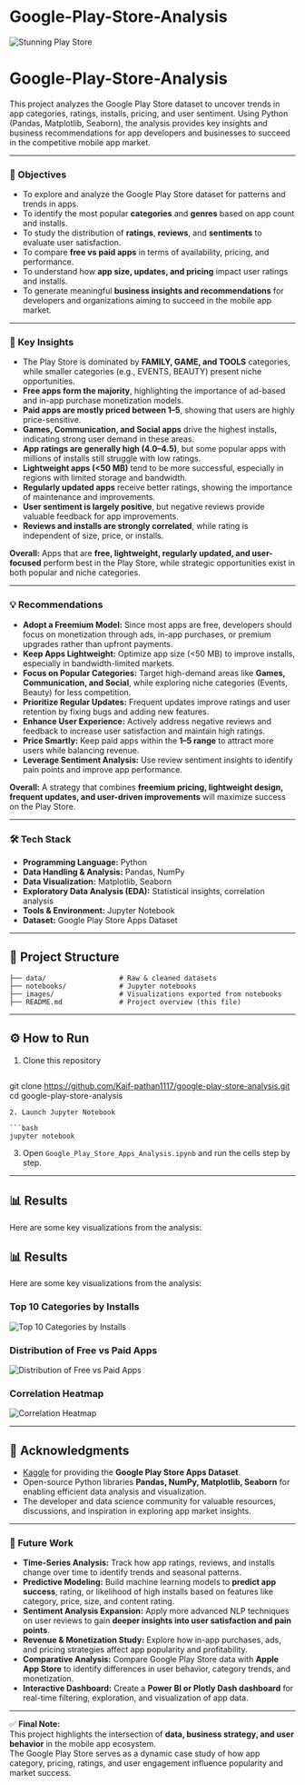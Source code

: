 # Google-Play-Store-Analysis
![Stunning Play Store](googleplay.png)



# Google-Play-Store-Analysis

This project analyzes the Google Play Store dataset to uncover trends in app categories, ratings, installs, pricing, and user sentiment. Using Python (Pandas, Matplotlib, Seaborn), the analysis provides key insights and business recommendations for app developers and businesses to succeed in the competitive mobile app market.

---

### 🎯 Objectives

- To explore and analyze the Google Play Store dataset for patterns and trends in apps.  
- To identify the most popular **categories** and **genres** based on app count and installs.  
- To study the distribution of **ratings**, **reviews**, and **sentiments** to evaluate user satisfaction.  
- To compare **free vs paid apps** in terms of availability, pricing, and performance.  
- To understand how **app size, updates, and pricing** impact user ratings and installs.  
- To generate meaningful **business insights and recommendations** for developers and organizations aiming to succeed in the mobile app market.  


---

### 🔑 Key Insights

- The Play Store is dominated by **FAMILY, GAME, and TOOLS** categories, while smaller categories (e.g., EVENTS, BEAUTY) present niche opportunities.  
- **Free apps form the majority**, highlighting the importance of ad-based and in-app purchase monetization models.  
- **Paid apps are mostly priced between $1–$5**, showing that users are highly price-sensitive.  
- **Games, Communication, and Social apps** drive the highest installs, indicating strong user demand in these areas.  
- **App ratings are generally high (4.0–4.5)**, but some popular apps with millions of installs still struggle with low ratings.  
- **Lightweight apps (<50 MB)** tend to be more successful, especially in regions with limited storage and bandwidth.  
- **Regularly updated apps** receive better ratings, showing the importance of maintenance and improvements.  
- **User sentiment is largely positive**, but negative reviews provide valuable feedback for app improvements.  
- **Reviews and installs are strongly correlated**, while rating is independent of size, price, or installs.  

**Overall:** Apps that are **free, lightweight, regularly updated, and user-focused** perform best in the Play Store, while strategic opportunities exist in both popular and niche categories.  


---

### 💡 Recommendations

- **Adopt a Freemium Model:** Since most apps are free, developers should focus on monetization through ads, in-app purchases, or premium upgrades rather than upfront payments.  
- **Keep Apps Lightweight:** Optimize app size (<50 MB) to improve installs, especially in bandwidth-limited markets.  
- **Focus on Popular Categories:** Target high-demand areas like **Games, Communication, and Social**, while exploring niche categories (Events, Beauty) for less competition.  
- **Prioritize Regular Updates:** Frequent updates improve ratings and user retention by fixing bugs and adding new features.  
- **Enhance User Experience:** Actively address negative reviews and feedback to increase user satisfaction and maintain high ratings.  
- **Price Smartly:** Keep paid apps within the **$1–$5 range** to attract more users while balancing revenue.  
- **Leverage Sentiment Analysis:** Use review sentiment insights to identify pain points and improve app performance.  

**Overall:** A strategy that combines **freemium pricing, lightweight design, frequent updates, and user-driven improvements** will maximize success on the Play Store.  


---

### 🛠 Tech Stack

- **Programming Language:** Python  
- **Data Handling & Analysis:** Pandas, NumPy  
- **Data Visualization:** Matplotlib, Seaborn  
- **Exploratory Data Analysis (EDA):** Statistical insights, correlation analysis  
- **Tools & Environment:** Jupyter Notebook
- **Dataset:** Google Play Store Apps Dataset  


---

## 📂 Project Structure

```
├── data/                  # Raw & cleaned datasets
├── notebooks/             # Jupyter notebooks
├── images/                # Visualizations exported from notebooks
├── README.md              # Project overview (this file)
```

---

## ⚙️ How to Run

1. Clone this repository

   ```bash
  git clone https://github.com/Kaif-pathan1117/google-play-store-analysis.git
cd google-play-store-analysis

   ```
2. Launch Jupyter Notebook

   ```bash
   jupyter notebook
   ```

3. Open `Google_Play_Store_Apps_Analysis.ipynb` and run the cells step by step.

---

## 📊 Results

Here are some key visualizations from the analysis:

## 📊 Results

Here are some key visualizations from the analysis:

### Top 10 Categories by Installs
![Top 10 Categories by Installs](Pic_1.png)

### Distribution of Free vs Paid Apps
![Distribution of Free vs Paid Apps](Pic_2.png)

### Correlation Heatmap
![Correlation Heatmap](Pic_3.png)




---

## 🙌 Acknowledgments

* [Kaggle](https://www.kaggle.com/lava18/google-play-store-apps) for providing the **Google Play Store Apps Dataset**.  
* Open-source Python libraries **Pandas, NumPy, Matplotlib, Seaborn** for enabling efficient data analysis and visualization.  
* The developer and data science community for valuable resources, discussions, and inspiration in exploring app market insights.  


---

### 🚀 Future Work

* **Time-Series Analysis:** Track how app ratings, reviews, and installs change over time to identify trends and seasonal patterns.  
* **Predictive Modeling:** Build machine learning models to **predict app success**, rating, or likelihood of high installs based on features like category, price, size, and content rating.  
* **Sentiment Analysis Expansion:** Apply more advanced NLP techniques on user reviews to gain **deeper insights into user satisfaction and pain points**.  
* **Revenue & Monetization Study:** Explore how in-app purchases, ads, and pricing strategies affect app popularity and profitability.  
* **Comparative Analysis:** Compare Google Play Store data with **Apple App Store** to identify differences in user behavior, category trends, and monetization.  
* **Interactive Dashboard:** Create a **Power BI or Plotly Dash dashboard** for real-time filtering, exploration, and visualization of app data.  


---

✅ **Final Note:**  
This project highlights the intersection of **data, business strategy, and user behavior** in the mobile app ecosystem.  
The Google Play Store serves as a dynamic case study of how app category, pricing, ratings, and user engagement influence popularity and market success.

